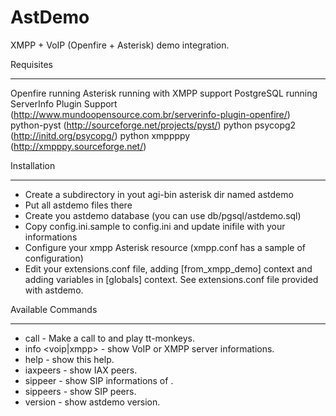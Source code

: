 AstDemo
=======

XMPP + VoIP (Openfire + Asterisk) demo integration.

Requisites
**********
Openfire running
Asterisk running with XMPP support
PostgreSQL running
ServerInfo Plugin Support (http://www.mundoopensource.com.br/serverinfo-plugin-openfire/)
python-pyst (http://sourceforge.net/projects/pyst/)
python psycopg2 (http://initd.org/psycopg/)
python xmppppy (http://xmpppy.sourceforge.net/)

Installation
************
* Create a subdirectory in yout agi-bin asterisk dir named astdemo
* Put all astdemo files there
* Create you astdemo database (you can use db/pgsql/astdemo.sql)
* Copy config.ini.sample to config.ini and update inifile with your informations
* Configure your xmpp Asterisk resource (xmpp.conf has a sample of configuration)
* Edit your extensions.conf file, adding [from_xmpp_demo] context and adding variables in [globals] context. See extensions.conf file provided with astdemo.

Available Commands
******************
* call <number> - Make a call to <number> and play tt-monkeys.
* info <voip|xmpp> - show VoIP or XMPP server informations.
* help - show this help.
* iaxpeers - show IAX peers.
* sippeer <extension> - show SIP informations of <extension>.
* sippeers - show SIP peers.
* version - show astdemo version.
